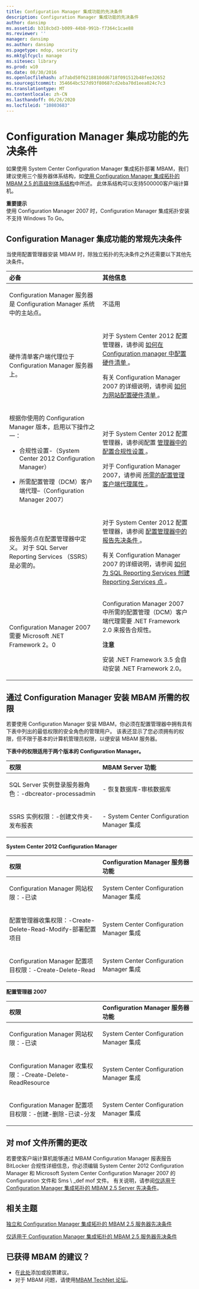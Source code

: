 ```yaml
---
title: Configuration Manager 集成功能的先决条件
description: Configuration Manager 集成功能的先决条件
author: dansimp
ms.assetid: b318cbd3-b009-44b8-991b-f7364c1cae88
ms.reviewer: ''
manager: dansimp
ms.author: dansimp
ms.pagetype: mdop, security
ms.mktglfcycl: manage
ms.sitesec: library
ms.prod: w10
ms.date: 08/30/2016
ms.openlocfilehash: af7abd50f6218810dd6718f091512b48fee32652
ms.sourcegitcommit: 354664bc527d93f80687cd2eba70d1eea024c7c3
ms.translationtype: MT
ms.contentlocale: zh-CN
ms.lasthandoff: 06/26/2020
ms.locfileid: "10803683"
---
```

# Configuration Manager 集成功能的先决条件


如果使用 System Center Configuration Manager 集成拓扑部署 MBAM，我们建议使用三个服务器体系结构，如[使用 Configuration Manager 集成拓扑的 MBAM 2.5 的高级别体系结构](high-level-architecture-of-mbam-25-with-configuration-manager-integration-topology.md)中所述。 此体系结构可以支持500000客户端计算机。

**重要提示**  
使用 Configuration Manager 2007 时，Configuration Manager 集成拓扑安装不支持 Windows To Go。



## Configuration Manager 集成功能的常规先决条件


当使用配置管理器安装 MBAM 时，除独立拓扑的先决条件之外还需要以下其他先决条件。

<table>
<colgroup>
<col width="50%" />
<col width="50%" />
</colgroup>
<thead>
<tr class="header">
<th align="left">必备</th>
<th align="left">其他信息</th>
</tr>
</thead>
<tbody>
<tr class="odd">
<td align="left"><p>Configuration Manager 服务器是 Configuration Manager 系统中的主站点。</p></td>
<td align="left"><p>不适用</p></td>
</tr>
<tr class="even">
<td align="left"><p>硬件清单客户端代理位于 Configuration Manager 服务器上。</p></td>
<td align="left"><p>对于 System Center 2012 配置管理器，请参阅 <a href="https://go.microsoft.com/fwlink/?LinkId=301685" data-raw-source="[How to Configure Hardware Inventory in Configuration Manager](https://go.microsoft.com/fwlink/?LinkId=301685)"> 如何在 Configuration manager 中配置硬件清单 </a> 。</p>
<p>有关 Configuration Manager 2007 的详细说明，请参阅 <a href="https://go.microsoft.com/fwlink/?LinkId=301656" data-raw-source="[How to Configure Hardware Inventory for a Site](https://go.microsoft.com/fwlink/?LinkId=301656)"> 如何为网站配置硬件清单 </a> 。</p></td>
</tr>
<tr class="odd">
<td align="left"><p>根据你使用的 Configuration Manager 版本，启用以下操作之一：</p>
<ul>
<li><p>合规性设置-（System Center 2012 Configuration Manager）</p></li>
<li><p>所需配置管理（DCM）客户端代理–（Configuration Manager 2007）</p></li>
</ul></td>
<td align="left"><p>对于 System Center 2012 配置管理器，请参阅配置 <a href="https://go.microsoft.com/fwlink/?LinkId=301687" data-raw-source="[Configuring Compliance Settings in Configuration Manager](https://go.microsoft.com/fwlink/?LinkId=301687)"> 管理器中的配置合规性设置 </a> 。</p>
<p>对于 Configuration Manager 2007，请参阅 <a href="https://go.microsoft.com/fwlink/?LinkId=301686" data-raw-source="[Desired Configuration Management Client Agent Properties](https://go.microsoft.com/fwlink/?LinkId=301686)"> 所需的配置管理客户端代理属性 </a> 。</p></td>
</tr>
<tr class="even">
<td align="left"><p>报告服务点在配置管理器中定义。 对于 SQL Server Reporting Services （SSRS）是必需的。</p></td>
<td align="left"><p>对于 System Center 2012 配置管理器，请参阅 <a href="https://go.microsoft.com/fwlink/?LinkId=301689" data-raw-source="[Prerequisites for Reporting in Configuration Manager](https://go.microsoft.com/fwlink/?LinkId=301689)"> 配置管理器中的报告先决条件 </a> 。</p>
<p>有关 Configuration Manager 2007 的详细说明，请参阅 <a href="https://go.microsoft.com/fwlink/?LinkId=301688" data-raw-source="[How to Create a Reporting Services Point for SQL Reporting Services](https://go.microsoft.com/fwlink/?LinkId=301688)"> 如何为 SQL Reporting Services 创建 Reporting Services 点 </a> 。</p></td>
</tr>
<tr class="odd">
<td align="left"><p>Configuration Manager 2007 需要 Microsoft .NET Framework 2。0</p></td>
<td align="left"><p>Configuration Manager 2007 中所需的配置管理（DCM）客户端代理需要 .NET Framework 2.0 来报告合规性。</p>
<div class="alert">
<strong>注意</strong><br/><p>安装 .NET Framework 3.5 会自动安装 .NET Framework 2.0。</p>
</div>
<div>

</div></td>
</tr>
</tbody>
</table>



## 通过 Configuration Manager 安装 MBAM 所需的权限


若要使用 Configuration Manager 安装 MBAM，你必须在配置管理器中拥有具有下表中列出的最低权限的安全角色的管理用户。 该表还显示了您必须拥有的权限，但不限于基本的计算机管理员权限，以便安装 MBAM 服务器。

**下表中的权限适用于两个版本的 Configuration Manager。**

<table>
<colgroup>
<col width="50%" />
<col width="50%" />
</colgroup>
<thead>
<tr class="header">
<th align="left">权限</th>
<th align="left">MBAM Server 功能</th>
</tr>
</thead>
<tbody>
<tr class="odd">
<td align="left"><p>SQL Server 实例登录服务器角色：-dbcreator-processadmin</p></td>
<td align="left"><p>- 恢复数据库-审核数据库</p></td>
</tr>
<tr class="even">
<td align="left"><p>SSRS 实例权限：-创建文件夹-发布报表</p></td>
<td align="left"><p>- System Center Configuration Manager 集成</p></td>
</tr>
</tbody>
</table>



**System Center 2012 Configuration Manager**

<table>
<colgroup>
<col width="50%" />
<col width="50%" />
</colgroup>
<thead>
<tr class="header">
<th align="left">权限</th>
<th align="left">Configuration Manager 服务器功能</th>
</tr>
</thead>
<tbody>
<tr class="odd">
<td align="left"><p>Configuration Manager 网站权限：-已读</p></td>
<td align="left"><p>System Center Configuration Manager 集成</p></td>
</tr>
<tr class="even">
<td align="left"><p>配置管理器收集权限：-Create-Delete-Read-Modify-部署配置项目</p></td>
<td align="left"><p>System Center Configuration Manager 集成</p></td>
</tr>
<tr class="odd">
<td align="left"><p>Configuration Manager 配置项目权限：-Create-Delete-Read</p></td>
<td align="left"><p>System Center Configuration Manager 集成</p></td>
</tr>
</tbody>
</table>



**配置管理器 2007**

<table>
<colgroup>
<col width="50%" />
<col width="50%" />
</colgroup>
<thead>
<tr class="header">
<th align="left">权限</th>
<th align="left">Configuration Manager 服务器功能</th>
</tr>
</thead>
<tbody>
<tr class="odd">
<td align="left"><p>Configuration Manager 网站权限：-已读</p></td>
<td align="left"><p>System Center Configuration Manager 集成</p></td>
</tr>
<tr class="even">
<td align="left"><p>Configuration Manager 收集权限：-Create-Delete-ReadResource</p></td>
<td align="left"><p>System Center Configuration Manager 集成</p></td>
</tr>
<tr class="odd">
<td align="left"><p>Configuration Manager 配置项目权限：-创建-删除-已读-分发</p></td>
<td align="left"><p>System Center Configuration Manager 集成</p></td>
</tr>
</tbody>
</table>



## 对 mof 文件所需的更改


若要使客户端计算机能够通过 MBAM Configuration Manager 报表报告 BitLocker 合规性详细信息，你必须编辑 System Center 2012 Configuration Manager 和 Microsoft System Center Configuration Manager 2007 的 Configuration 文件和 Sms \ _def mof 文件。 有关说明，请参阅[仅适用于 Configuration Manager 集成拓扑的 MBAM 2.5 Server 先决条件](mbam-25-server-prerequisites-that-apply-only-to-the-configuration-manager-integration-topology.md)。



## 相关主题


[独立和 Configuration Manager 集成拓扑的 MBAM 2.5 服务器先决条件](mbam-25-server-prerequisites-for-stand-alone-and-configuration-manager-integration-topologies.md)

[仅适用于 Configuration Manager 集成拓扑的 MBAM 2.5 服务器先决条件](mbam-25-server-prerequisites-that-apply-only-to-the-configuration-manager-integration-topology.md)



## 已获得 MBAM 的建议？
- 在[此处](http://mbam.uservoice.com/forums/268571-microsoft-bitlocker-administration-and-monitoring)添加或投票建议。 
- 对于 MBAM 问题，请使用[MBAM TechNet 论坛](https://social.technet.microsoft.com/Forums/home?forum=mdopmbam)。 





